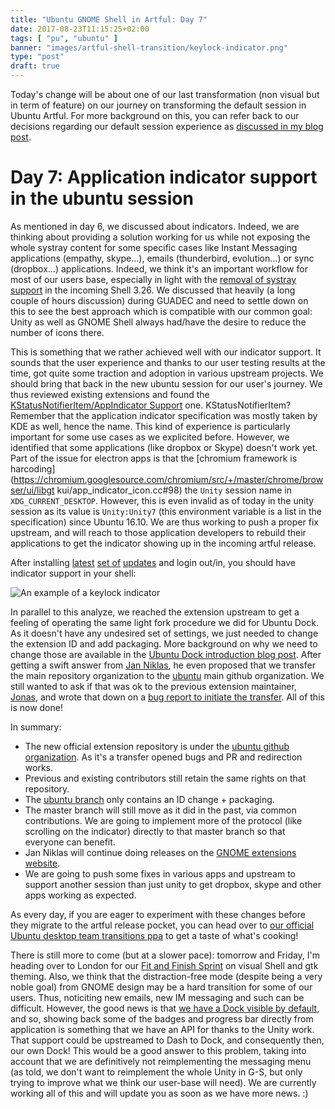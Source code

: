 ```yaml
---
title: "Ubuntu GNOME Shell in Artful: Day 7"
date: 2017-08-23T11:15:25+02:00
tags: [ "pu", "ubuntu" ]
banner: "images/artful-shell-transition/keylock-indicator.png"
type: "post"
draft: true
---
```



Today's change will be about one of our last transformation (non visual but in term of feature) on our journey on transforming the default session in Ubuntu Artful. For more background on this, you can refer back to our decisions regarding our default session experience as [discussed in my blog post](/2017/08/03/ubuntu--guadec-2017-and-plans-for-gnome-shell-migration/).

# Day 7: Application indicator support in the ubuntu session

As mentioned in day 6, we discussed about indicators. Indeed, we are thinking about providing a solution working for us while not exposing the whole systray content for some specific cases like Instant Messaging applications (empathy, skype…), emails (thunderbird, evolution…) or sync (dropbox…) applications. Indeed, we think it's an important workflow for most of our users base, especially in light with the [removal of systray support](https://git.gnome.org/browse/gnome-shell/commit/?id=f1ee6c69d74884e294dd5872c73691d5fd2ba09a) in the incoming Shell 3.26. We discussed that heavily (a long couple of hours discussion) during GUADEC and need to settle down on this to see the best approach which is compatible with our common goal: Unity as well as GNOME Shell always had/have the desire to reduce the number of icons there.

This is something that we rather achieved well with our indicator support. It sounds that the user experience and thanks to our user testing results at the time, got quite some traction and adoption in various upstream projects. We should bring that back in the new ubuntu session for our user's journey. We thus reviewed existing extensions and found the [KStatusNotifierItem/AppIndicator Support](https://extensions.gnome.org/extension/615/appindicator-support/) one. KStatusNotifierItem? Remember that the application indicator specification was mostly taken by KDE as well, hence the name. This kind of experience is particularly important for some use cases as we explicited before. However, we identified that some applications (like dropbox or Skype) doesn't work yet. Part of the issue for electron apps is that the [chromium framework is harcoding](https://chromium.googlesource.com/chromium/src/+/master/chrome/browser/ui/libgt
kui/app_indicator_icon.cc#98) the `Unity` session name in `XDG_CURRENT_DESKTOP`. However, this is even invalid as of today in the unity session as its value is `Unity:Unity7` (this environment variable is a list in the specification) since Ubuntu 16.10. We are thus working to push a proper fix upstream, and will reach to those application developers to rebuild their applications to get the indicator showing up in the incoming artful release.

After installing [latest](https://launchpad.net/ubuntu/+source/ubuntu-meta/1.397) [set of](https://launchpad.net/ubuntu/+source/gnome-shell-extension-appindicator) [updates](https://launchpad.net/ubuntu/+source/gnome-shell/3.24.3-0ubuntu7) and login out/in, you should have indicator support in your shell:

![An example of a keylock indicator](/images/artful-shell-transition/keylock-indicator.png)

In parallel to this analyze, we reached the extension upstream to get a feeling of operating the same light fork procedure we did for Ubuntu Dock. As it doesn't have any undesired set of settings, we just needed to change the extension ID and add packaging. More background on why we need to change those are available in the [Ubuntu Dock introduction blog post](https://didrocks.fr/2017/08/18/ubuntu-gnome-shell-in-artful-day-5/). After getting a swift answer from [Jan Niklas](https://github.com/rgcjonas/gnome-shell-extension-appindicator), he even proposed that we transfer the main repository organization to the [ubuntu](https://github.com/ubuntu/) main github organization. We still wanted to ask if that was ok to the previous extension maintainer, [Jonas](https://github.com/rgcjonas), and wrote that down on a [bug report to initiate the transfer](https://github.com/rgcjonas/gnome-shell-extension-appindicator/issues/82). All of this is now done!

In summary:

* The new official extension repository is under the [ubuntu github organization](https://github.com/ubuntu/gnome-shell-extension-appindicator). As it's a transfer opened bugs and PR and redirection works.
* Previous and existing contributors still retain the same rights on that repository.
* The [ubuntu branch](https://github.com/ubuntu/gnome-shell-extension-appindicator/tree/ubuntu) only contains an ID change + packaging.
* The master branch will still move as it did in the past, via common contributions. We are going to implement more of the protocol (like scrolling on the indicator) directly to that master branch so that everyone can benefit.
* Jan Niklas will continue doing releases on the [GNOME extensions website](https://extensions.gnome.org/).
* We are going to push some fixes in various apps and upstream to support another session than just unity to get dropbox, skype and other apps working as expected.

As every day, if you are eager to experiment with these changes before they migrate to the artful release pocket, you can head over to [our official Ubuntu desktop team transitions ppa](https://launchpad.net/~ubuntu-desktop/+archive/ubuntu/transitions) to get a taste of what's cooking!

There is still more to come (but at a slower pace): tomorrow and Friday, I'm heading over to London for our [Fit and Finish Sprint](https://insights.ubuntu.com/2017/08/08/ubuntu-artful-desktop-fit-and-finish-sprint/) on visual Shell and gtk theming. Also, we think that the distraction-free mode (despite being a very noble goal) from GNOME design may be a hard transition for some of our users. Thus, noticiting new emails, new IM messaging and such can be difficult. However, the good news is that [we have a Dock visible by default](https://didrocks.fr/2017/08/18/ubuntu-gnome-shell-in-artful-day-5/), and so, showing back some of the badges and progress bar directly from application is something that we have an API for thanks to the Unity work. That support could be upstreamed to Dash to Dock, and consequently then, our own Dock! This would be a good answer to this problem, taking into account that we are definitively not reimplementing the messaging menu (as told, we don't want to reimplement the whole Unity in G-S, but only trying to improve what we think our user-base will need). We are currently working all of this and will update you as soon as we have more news. :)
